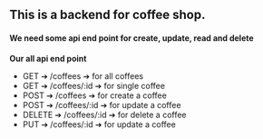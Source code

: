 ## This is a backend for coffee shop.

#### We need some api end point for create, update, read and delete

**Our all api end point**

- GET ➔ /coffees ➔ for all coffees
- GET ➔ /coffees/:id ➔ for single coffee
- POST ➔ /coffees ➔ for create a coffee
- POST ➔ /coffees/:id ➔ for update a coffee
- DELETE ➔ /coffees/:id ➔ for delete a coffee
- PUT ➔ /coffees/:id ➔ for update a coffee
